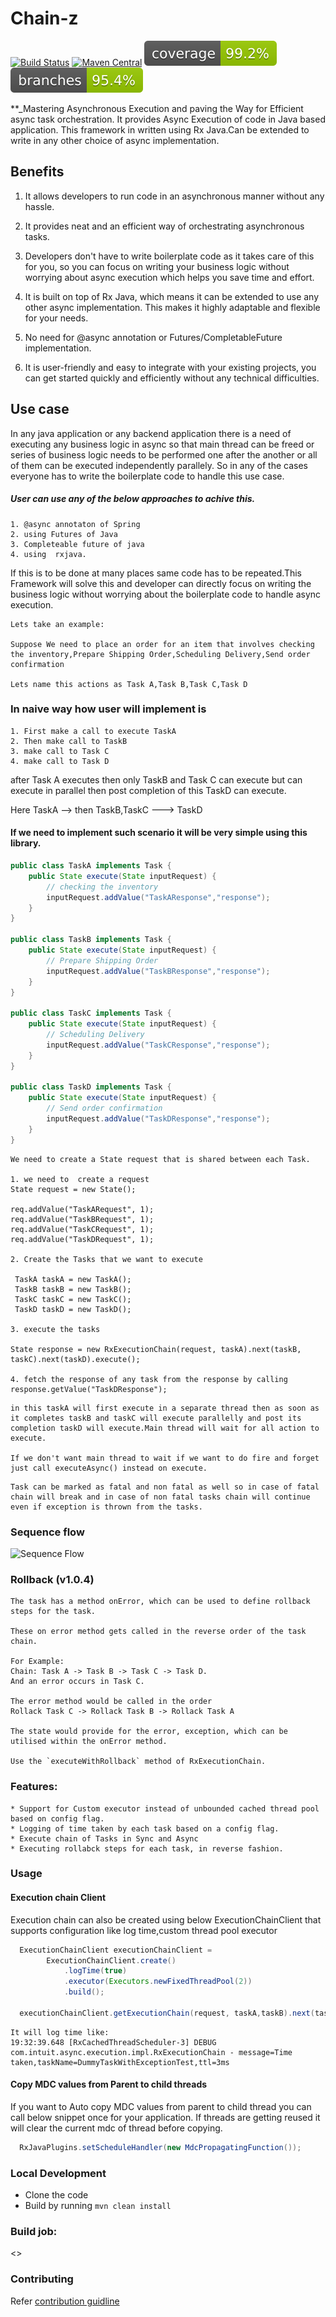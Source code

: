# Chain-z 

[![Build Status](https://github.com/intuit/chain-z/actions/workflows/maven.yml/badge.svg)](https://github.com/intuit/chain-z/actions/workflows/maven.yml)
[![Maven Central](https://maven-badges.herokuapp.com/maven-central/com.intuit.apl/apl-core/badge.svg)](https://maven-badges.herokuapp.com/maven-central/com.intuit.apl/apl-core)
![coverage](.github/badges/jacoco.svg)
![branches coverage](.github/badges/branches.svg)

**_Mastering Asynchronous Execution and paving the Way for Efficient async task orchestration.
It provides Async Execution of code in Java based application.
This framework in written using Rx Java.Can be extended to write in any other choice of async implementation. 

## Benefits
1. It allows developers to run code in an asynchronous manner without any hassle. 

2. It provides neat and an efficient way of orchestrating asynchronous tasks.

3. Developers don't have to write boilerplate code as it takes care of this for you, so you can focus on writing your business logic without worrying about async execution which helps you save time and effort.

4. It is built on top of Rx Java, which means it can be extended to use any other async implementation. This makes it highly adaptable and flexible for your needs. 

5. No need for @async annotation or Futures/CompletableFuture implementation. 

6. It is user-friendly and easy to integrate with your existing projects, you can get started quickly and efficiently without any technical difficulties.

## Use case
In any java application or any backend application there is a need of executing any business logic in async so that main thread can be freed or series of business logic needs to be performed one after the another or all of them can be executed independently parallely.
 So in any of the cases everyone has to write the boilerplate code to handle this use case.
 
##### User can use any of the below approaches to achive this.
 
 ```
 1. @async annotaton of Spring 
 2. using Futures of Java
 3. Completeable future of java
 4. using  rxjava.
 
 ```

If this is to be done at many places same code has to be repeated.This Framework will solve this and developer can directly focus on writing the business logic without worrying about the boilerplate code to handle async execution.

```
Lets take an example:

Suppose We need to place an order for an item that involves checking the inventory,Prepare Shipping Order,Scheduling Delivery,Send order confirmation 

Lets name this actions as Task A,Task B,Task C,Task D
```

### In naive way how user will implement is
```
1. First make a call to execute TaskA
2. Then make call to TaskB
3. make call to Task C
4. make call to Task D
```


after Task A executes then only TaskB and Task C can execute but can execute in parallel then post completion of this TaskD can execute.

Here TaskA --> then TaskB,TaskC ---> TaskD

#### If we need to implement such scenario it will be very simple using this library.

```java
public class TaskA implements Task {
	public State execute(State inputRequest) {
		// checking the inventory
		inputRequest.addValue("TaskAResponse","response");
	}
}

public class TaskB implements Task {
	public State execute(State inputRequest) {
		// Prepare Shipping Order
		inputRequest.addValue("TaskBResponse","response");
	}
}

public class TaskC implements Task {
	public State execute(State inputRequest) {
		// Scheduling Delivery
		inputRequest.addValue("TaskCResponse","response");
	}
}

public class TaskD implements Task {
	public State execute(State inputRequest) {
		// Send order confirmation 
		inputRequest.addValue("TaskDResponse","response");
	}
}
```

```
We need to create a State request that is shared between each Task.

1. we need to  create a request
State request = new State();

req.addValue("TaskARequest", 1);
req.addValue("TaskBRequest", 1);
req.addValue("TaskCRequest", 1);
req.addValue("TaskDRequest", 1);

2. Create the Tasks that we want to execute

 TaskA taskA = new TaskA();
 TaskB taskB = new TaskB();
 TaskC taskC = new TaskC();
 TaskD taskD = new TaskD();

3. execute the tasks

State response = new RxExecutionChain(request, taskA).next(taskB, taskC).next(taskD).execute();

4. fetch the response of any task from the response by calling response.getValue("TaskDResponse");

```

```
in this taskA will first execute in a separate thread then as soon as it completes taskB and taskC will execute parallelly and post its  completion taskD will execute.Main thread will wait for all action to execute.

If we don't want main thread to wait if we want to do fire and forget just call executeAsync() instead on execute.
```

```
Task can be marked as fatal and non fatal as well so in case of fatal chain will break and in case of non fatal tasks chain will continue even if exception is thrown from the tasks.
```

### Sequence flow

![Sequence Flow](docs/sequence_diagram.png "Chain Sequence Flow")

### Rollback (v1.0.4)
```
The task has a method onError, which can be used to define rollback steps for the task.

These on error method gets called in the reverse order of the task chain.

For Example:
Chain: Task A -> Task B -> Task C -> Task D.
And an error occurs in Task C.

The error method would be called in the order
Rollack Task C -> Rollack Task B -> Rollack Task A

The state would provide for the error, exception, which can be utilised within the onError method.

Use the `executeWithRollback` method of RxExecutionChain.

```

### Features:
```
* Support for Custom executor instead of unbounded cached thread pool based on config flag.
* Logging of time taken by each task based on a config flag.
* Execute chain of Tasks in Sync and Async
* Executing rollabck steps for each task, in reverse fashion. 
```
### Usage
#### Execution chain Client

Execution chain can also be created using below ExecutionChainClient that supports configuration like log time,custom thread pool executor

```java
  ExecutionChainClient executionChainClient =
        ExecutionChainClient.create()
            .logTime(true)
            .executor(Executors.newFixedThreadPool(2))
            .build();
            
  executionChainClient.getExecutionChain(request, taskA,taskB).next(taskC).execute();
```
```
It will log time like:
19:32:39.648 [RxCachedThreadScheduler-3] DEBUG com.intuit.async.execution.impl.RxExecutionChain - message=Time taken,taskName=DummyTaskWithExceptionTest,ttl=3ms
```

#### Copy MDC values from Parent to child threads

If you want to Auto copy MDC values from parent to child thread you can call below snippet once for your application.
If threads are getting reused it will clear the current mdc of thread before copying.

``` java
  RxJavaPlugins.setScheduleHandler(new MdcPropagatingFunction());
```

### Local Development
- Clone the code
- Build by running `mvn clean install`

### Build job:
<<TBD>>

### Contributing
Refer [contribution guidline](CONTRIBUTING.md)

